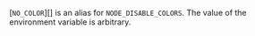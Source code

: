
[`NO_COLOR`][]  is an alias for `NODE_DISABLE_COLORS`. The value of the
environment variable is arbitrary.

